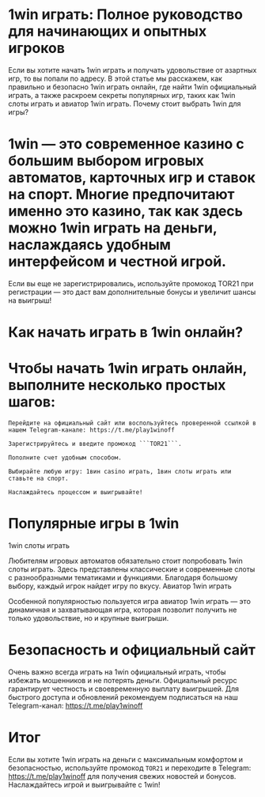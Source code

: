 # 1win играть: Полное руководство для начинающих и опытных игроков

Если вы хотите начать 1win играть и получать удовольствие от азартных игр, то вы попали по адресу. В этой статье мы расскажем, как правильно и безопасно 1win играть онлайн, где найти 1win официальный играть, а также раскроем секреты популярных игр, таких как 1win слоты играть и авиатор 1win играть.
Почему стоит выбрать 1win для игры?

# 1win — это современное казино с большим выбором игровых автоматов, карточных игр и ставок на спорт. Многие предпочитают именно это казино, так как здесь можно 1win играть на деньги, наслаждаясь удобным интерфейсом и честной игрой.

Если вы еще не зарегистрировались, используйте промокод TOR21 при регистрации — это даст вам дополнительные бонусы и увеличит шансы на выигрыш!
# Как начать играть в 1win онлайн?

# Чтобы начать 1win играть онлайн, выполните несколько простых шагов:

    Перейдите на официальный сайт или воспользуйтесь проверенной ссылкой в нашем Telegram-канале: https://t.me/play1winoff

    Зарегистрируйтесь и введите промокод ```TOR21```.

    Пополните счет удобным способом.

    Выбирайте любую игру: 1вин casino играть, 1вин слоты играть или ставьте на спорт.

    Наслаждайтесь процессом и выигрывайте!

# Популярные игры в 1win
1win слоты играть

  Любителям игровых автоматов обязательно стоит попробовать 1win слоты играть. Здесь представлены классические и современные слоты с разнообразными тематиками и функциями. Благодаря большому выбору, каждый игрок найдет игру по вкусу.
Авиатор 1win играть

  Особенной популярностью пользуется игра авиатор 1win играть — это динамичная и захватывающая игра, которая позволит получить не только удовольствие, но и крупные выигрыши.
# Безопасность и официальный сайт

Очень важно всегда играть на 1win официальный играть, чтобы избежать мошенников и не потерять деньги. Официальный ресурс гарантирует честность и своевременную выплату выигрышей. Для быстрого доступа и обновлений рекомендуем подписаться на наш Telegram-канал: https://t.me/play1winoff
# Итог

Если вы хотите 1win играть на деньги с максимальным комфортом и безопасностью, используйте промокод ```TOR21``` и переходите в Telegram: https://t.me/play1winoff для получения свежих новостей и бонусов. Наслаждайтесь игрой и выигрывайте с 1win!
